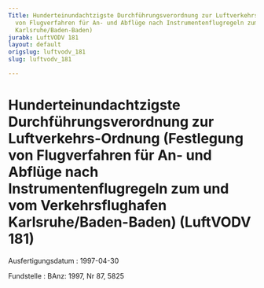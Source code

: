 ```yaml
---
Title: Hunderteinundachtzigste Durchführungsverordnung zur Luftverkehrs-Ordnung (Festlegung
  von Flugverfahren für An- und Abflüge nach Instrumentenflugregeln zum und vom Verkehrsflughafen
  Karlsruhe/Baden-Baden)
jurabk: LuftVODV 181
layout: default
origslug: luftvodv_181
slug: luftvodv_181

---
```


# Hunderteinundachtzigste Durchführungsverordnung zur Luftverkehrs-Ordnung (Festlegung von Flugverfahren für An- und Abflüge nach Instrumentenflugregeln zum und vom Verkehrsflughafen Karlsruhe/Baden-Baden) (LuftVODV 181)

Ausfertigungsdatum
:   1997-04-30

Fundstelle
:   BAnz: 1997, Nr 87, 5825

